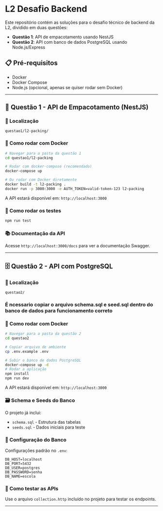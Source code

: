 # L2 Desafio Backend

Este repositório contém as soluções para o desafio técnico de backend da L2, dividido em duas questões:

- **Questão 1**: API de empacotamento usando NestJS
- **Questão 2**: API com banco de dados PostgreSQL usando Node.js/Express

## 📋 Pré-requisitos

- Docker
- Docker Compose
- Node.js (opcional, apenas se quiser rodar sem Docker)

---

## 🎯 Questão 1 - API de Empacotamento (NestJS)

### 📍 Localização
```
questao1/l2-packing/
```

### 🚀 Como rodar com Docker

```bash
# Navegar para a pasta da questão 1
cd questao1/l2-packing

# Rodar com docker-compose (recomendado)
docker-compose up

# Ou rodar com Docker diretamente
docker build -t l2-packing .
docker run -p 3000:3000 -e AUTH_TOKEN=valid-token-123 l2-packing
```

A API estará disponível em: `http://localhost:3000`


### 🧪 Como rodar os testes

```bash
npm run test
```

### 📚 Documentação da API

Acesse `http://localhost:3000/docs` para ver a documentação Swagger.

---

## 🗄️ Questão 2 - API com PostgreSQL

### 📍 Localização
```
questao2/
```

### É ncessario copiar o arquivo schema.sql e seed.sql dentro do banco de dados para funcionamento correto 

### 🚀 Como rodar com Docker

```bash
# Navegar para a pasta da questão 2
cd questao2

# Copiar arquivo de ambiente
cp .env.example .env

# Subir o banco de dados PostgreSQL
docker-compose up -d
# Rodar a aplicação
npm install
npm run dev
```

A API estará disponível em: `http://localhost:3000`

### 🗃️ Schema e Seeds do Banco

O projeto já inclui:
- `schema.sql` - Estrutura das tabelas
- `seeds.sql` - Dados iniciais para teste

### 🔧 Configuração do Banco

Configurações padrão no `.env`:
```
DB_HOST=localhost
DB_PORT=5432
DB_USER=postgres
DB_PASSWORD=senha
DB_NAME=escola
```

### 🧪 Como testar as APIs

Use o arquivo `collection.http` incluído no projeto para testar os endpoints.

---